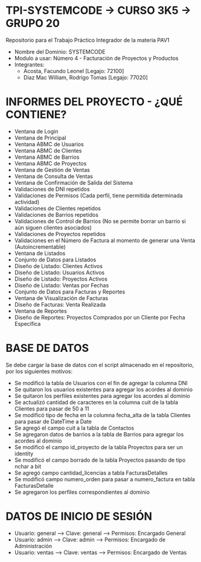 # TPI-SYSTEMCODE -> CURSO 3K5 -> GRUPO 20
Repositorio para el Trabajo Práctico Integrador de la materia PAV1
- Nombre del Dominio: SYSTEMCODE 
- Modulo a usar: Número 4 - Facturación de Proyectos y Productos
- Integrantes: 
  * Acosta, Facundo Leonel [Legajo: 72100]
  * Diaz Mac William, Rodrigo Tomas [Legajo: 77020]

# INFORMES DEL PROYECTO - ¿QUÉ CONTIENE?
- Ventana de Login
- Ventana de Principal
- Ventana ABMC de Usuarios
- Ventana ABMC de Clientes
- Ventana ABMC de Barrios
- Ventana ABMC de Proyectos
- Ventana de Gestión de Ventas
- Ventana de Consulta de Ventas
- Ventana de Confirmación de Salida del Sistema
- Validaciones de DNI repetidos
- Validaciones de Permisos (Cada perfil, tiene permitida determinada actividad)
- Validaciones de Clientes repetidos
- Validaciones de Barrios repetidos
- Validaciones de Control de Barrios (No se permite borrar un barrio si aún siguen clientes asociados)
- Validaciones de Proyectos repetidos
- Validaciones en el Número de Factura al momento de generar una Venta (Autoincrementable)
- Ventana de Listados
- Conjunto de Datos para Listados
- Diseño de Listado: Clientes Activos
- Diseño de Listado: Usuarios Activos
- Diseño de Listado: Proyectos Activos
- Diseño de Listado: Ventas por Fechas
- Conjunto de Datos para Facturas y Reportes
- Ventana de Visualización de Facturas
- Diseño de Facturas: Venta Realizada
- Ventana de Reportes
- Diseño de Reportes: Proyectos Comprados por un Cliente por Fecha Específica

# BASE DE DATOS
Se debe cargar la base de datos con el script almacenado en el repositorio, por los siguientes motivos:
- Se modificó la tabla de Usuarios con el fin de agregar la columna DNI
- Se quitaron los usuarios existentes para agregar los acordes al dominio
- Se quitaron los perfiles existentes para agregar los acordes al dominio
- Se actualizó cantidad de caracteres en la columna cuit de la tabla Clientes para pasar de 50 a 11
- Se modificó tipo de fecha en la columna fecha_alta de la tabla Clientes para pasar de DateTime a Date
- Se agregó el campo cuit a la tabla de Contactos
- Se agregaron datos de barrios a la tabla de Barrios para agregar los acordes al dominio
- Se modificó el campo id_proyecto de la tabla Proyectos para ser un identity
- Se modificó el campo borrado de la tabla Proyectos pasando de tipo nchar a bit
- Se agregó campo cantidad_licencias a tabla FacturasDetalles
- Se modificó campo numero_orden para pasar a numero_factura en tabla FacturasDetalle
- Se agregaron los perfiles correspondientes al dominio

# DATOS DE INICIO DE SESIÓN
- Usuario: general --> Clave: general --> Permisos: Encargado General
- Usuario: admin --> Clave: admin --> Permisos: Encargado de Administración
- Usuario: ventas --> Clave: ventas --> Permisos: Encargado de Ventas
